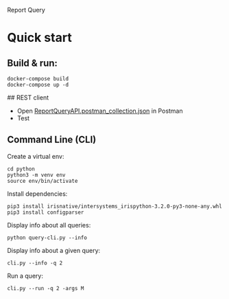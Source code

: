 Report Query

# Quick start

## Build & run:
```
docker-compose build
docker-compose up -d
```

## REST client
* Open [ReportQueryAPI.postman_collection.json](ReportQueryAPI.postman_collection.json) in Postman
* Test


## Command Line (CLI)

Create a virtual env:
```
cd python
python3 -m venv env
source env/bin/activate
```

Install dependencies:
```
pip3 install irisnative/intersystems_irispython-3.2.0-py3-none-any.whl
pip3 install configparser
```

Display info about all queries:
```
python query-cli.py --info
```

Display info about a given query:
```
cli.py --info -q 2
```
   
Run a query:
```
cli.py --run -q 2 -args M
```


